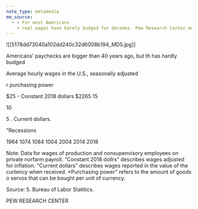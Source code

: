 ```yaml
---
note_type: metamedia
mm_source:
  - - For most Americans
    - real wages have barely budged for decades  Pew Research Center.md
---
```


![[5178dd73040a102dd240c32d6008b194_MD5.jpg]]

Americans’ paychecks are bigger than 40 years ago, but th
has hardly budged

Average hourly wages in the U.S., seasonally adjusted

r purchasing power

$25 - Constant 2018 dollars
$2265
15

10

5 . Current dollars.

“Recessions

1964 1074 1084 1004 2004 2014 2018

Note: Data for wages of production and nonsupenvisory employees on private norfarm payroll. “Constant 2018 dollrs”
describes wages adjusted for inflation. "Current dollars” describes wages reported in the value of the curtency when received.
*Purchasing power” refers to the amount of goods o servos that can be bought per unit of currency.

Source: 5. Bureau of Labor Statitics.

PEW RESEARCH CENTER

